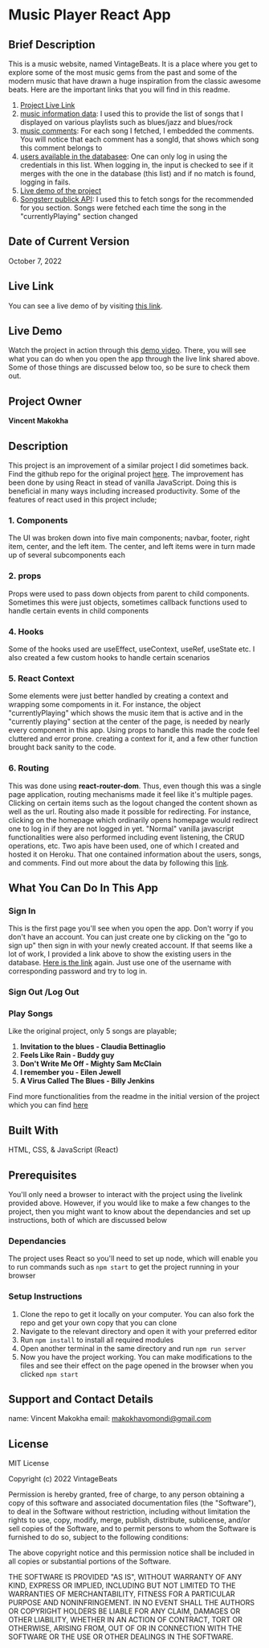 # Music Player React App

## Brief Description
This is a music website, named VintageBeats. It is a place where you get to explore some of the most music gems from the past and some of the modern music that have drawn a huge inspiration from the classic awesome beats. Here are the important links that you will find in this readme.
1. [Project Live Link](https://633f2a07c0a79e054a601ece--superlative-valkyrie-a494da.netlify.app)
2. [music information data](https://music-player555.herokuapp.com/musicInfo): I used this to provide the list of songs that I displayed on various playlists such as blues/jazz and blues/rock
3. [music comments](https://music-player555.herokuapp.com/comments): For each song I fetched, I embedded the comments. You will notice that each comment has a songId, that shows which song this comment belongs to
3. [users available in the databasee](https://music-player555.herokuapp.com/users): One can only log in using the credentials in this list. When logging in, the input is checked to see if it merges with the one in the database (this list) and if no match is found, logging in fails.
4. [Live demo of the project](https://drive.google.com/file/d/1JDJwiOF5zL00cSG3L92z7IoKiksVKyvg/view?usp=sharing)
5. [Songsterr publick API](http://www.songsterr.com): I used this to fetch songs for the recommended for you section. Songs were fetched each time the song in the "currentlyPlaying" section changed

## Date of Current Version
October 7, 2022

## Live Link
You can see a live demo of by visiting [this link](https://633f2a07c0a79e054a601ece--superlative-valkyrie-a494da.netlify.app/).

## Live Demo
Watch the project in action through this [demo video](https://drive.google.com/file/d/1JDJwiOF5zL00cSG3L92z7IoKiksVKyvg/view?usp=sharing). There, you will see what you can do when you open the app through the  live link shared above. Some of those things are discussed below too, so be sure to check them out.

## Project Owner
**Vincent Makokha**

## Description
This project is an improvement of a similar project I did sometimes back. Find the github repo for the original project [here](https://github.com/VinceXIV/music-player). The improvement has been done by using React in stead of vanilla JavaScript. Doing this is beneficial in many ways including increased productivity. Some of the features of react used in this project include;
### 1. Components
The UI was broken down into five main components; navbar, footer, right item, center, and the left item. The center, and left items were in turn made up of several subcomponents each
### 2. props
Props were used to pass down objects from parent to child components. Sometimes this were just objects, sometimes callback functions used to handle certain events in child components
### 4. Hooks
Some of the hooks used are useEffect, useContext, useRef, useState etc.
I also created a few custom hooks to handle certain scenarios
### 5. React Context
Some elements were just better handled by creating a context and wrapping some compoments in it. For instance, the object "currentlyPlaying" which shows the music item that is active and in the "currently playing" section at the center of the page, is needed by nearly every component in this app. Using props to handle this made the code feel cluttered and error prone. creating a context for it, and a few other function brought back sanity to the code.
### 6. Routing
This was done using **react-router-dom**. Thus, even though this was a single page application, routing mechanisms made it feel like it's multiple pages. Clicking on certain items such as the logout changed the content shown as well as the url. Routing also made it possible for redirecting. For instance, clicking on the homepage which ordinarily opens homepage would redirect one to log in if they are not logged in yet.
"Normal" vanilla javascript functionalities were also performed including event listening, the CRUD operations, etc. Two apis have been used, one of which I created and hosted it on Heroku. That one contained information about the users, songs, and comments. Find out more about the data by following this [link](https://music-player555.herokuapp.com).

## What You Can Do In This App

### Sign In
This is the first page you'll see when you open the app. Don't worry if you don't have an account. You can just create one by clicking on the "go to sign up" then sign in with your newly created account. If that seems like a lot of work, I provided a link above to show the existing users in the database. [Here is the link](https://music-player555.herokuapp.com/users) again. Just use one of the username with corresponding password and try to log in.

### Sign Out /Log Out
### Play Songs
Like the original project, only 5 songs are playable;
1. **Invitation to the blues - Claudia Bettinaglio**
2. **Feels Like Rain - Buddy guy**
3. **Don't Write Me Off - Mighty Sam McClain**
4. **I remember you - Eilen Jewell**
5. **A Virus Called The Blues - Billy Jenkins**

Find more functionalities from the readme in the initial version of the project which you can find [here](https://github.com/VinceXIV/music-player)

## Built With
HTML, CSS, & JavaScript (React)

## Prerequisites
You'll only need a browser to interact with the project using the livelink provided above. However, if you would like to make a few changes to the project, then you might want to know about the dependancies and set up instructions, both of which are discussed below
### Dependancies
The project uses React so you'll need to set up node, which will enable you to run commands such as `npm start` to get the project running in your browser
### Setup Instructions
1. Clone the repo to get it locally on your computer. You can also fork the repo and get your own copy that you can clone
2. Navigate to the relevant directory and open it with your preferred editor
3. Run `npm install` to install all required modules
4. Open another terminal in the same directory and run `npm run server`
5. Now you have the project working. You can make modifications to the files and see their effect on the page opened in the browser when you clicked `npm start`

## Support and Contact Details
name: Vincent Makokha
email: makokhavomondi@gmail.com

## License
MIT License

Copyright (c) 2022 VintageBeats

Permission is hereby granted, free of charge, to any person obtaining a copy of this software and associated documentation files (the "Software"), to deal in the Software without restriction, including without limitation the rights to use, copy, modify, merge, publish, distribute, sublicense, and/or sell copies of the Software, and to permit persons to whom the Software is furnished to do so, subject to the following conditions:

The above copyright notice and this permission notice shall be included in all copies or substantial portions of the Software.

THE SOFTWARE IS PROVIDED "AS IS", WITHOUT WARRANTY OF ANY KIND, EXPRESS OR IMPLIED, INCLUDING BUT NOT LIMITED TO THE WARRANTIES OF MERCHANTABILITY, FITNESS FOR A PARTICULAR PURPOSE AND NONINFRINGEMENT. IN NO EVENT SHALL THE AUTHORS OR COPYRIGHT HOLDERS BE LIABLE FOR ANY CLAIM, DAMAGES OR OTHER LIABILITY, WHETHER IN AN ACTION OF CONTRACT, TORT OR OTHERWISE, ARISING FROM, OUT OF OR IN CONNECTION WITH THE SOFTWARE OR THE USE OR OTHER DEALINGS IN THE SOFTWARE.